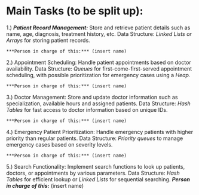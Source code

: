 # Main Tasks (to be split up):

1.) ***Patient Record Management:*** Store and retrieve patient details such as name, age, diagnosis, treatment history, etc.
    Data Structure: *Linked Lists or Arrays* for storing patient records.
    
    ***Person in charge of this:*** (insert name)

2.) Appointment Scheduling: Handle patient appointments based on doctor availability.
    Data Structure: *Queues* for first-come-first-served appointment scheduling, with possible prioritization for emergency cases using a *Heap.*
    
    ***Person in charge of this:*** (insert name)

3.) Doctor Management: Store and update doctor information such as specialization, available hours and assigned patients.
    Data Structure: *Hash Tables* for fast access to doctor information based on unique IDs.
    
    ***Person in charge of this:*** (insert name)

4.) Emergency Patient Prioritization: Handle emergency patients with higher priority than regular patients.
    Data Structure: *Priority queues* to manage emergency cases based on severity levels.
    
    ***Person in charge of this:*** (insert name)
    
5.) Search Functionality: Implement search functions to look up patients, doctors, or appointments by various parameters.
    Data Structure: *Hash Tables* for efficient lookup or *Linked Lists* for sequential searching.
    ***Person in charge of this:*** (insert name)
    
